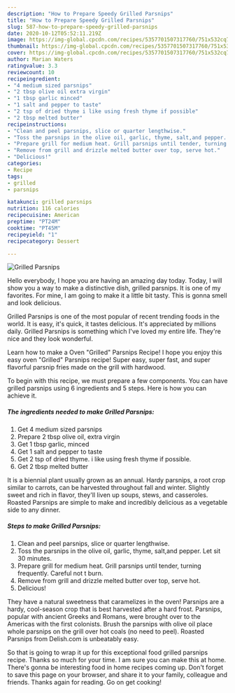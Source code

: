 ```yaml
---
description: "How to Prepare Speedy Grilled Parsnips"
title: "How to Prepare Speedy Grilled Parsnips"
slug: 587-how-to-prepare-speedy-grilled-parsnips
date: 2020-10-12T05:52:11.219Z
image: https://img-global.cpcdn.com/recipes/5357701507317760/751x532cq70/grilled-parsnips-recipe-main-photo.jpg
thumbnail: https://img-global.cpcdn.com/recipes/5357701507317760/751x532cq70/grilled-parsnips-recipe-main-photo.jpg
cover: https://img-global.cpcdn.com/recipes/5357701507317760/751x532cq70/grilled-parsnips-recipe-main-photo.jpg
author: Marian Waters
ratingvalue: 3.3
reviewcount: 10
recipeingredient:
- "4 medium sized parsnips"
- "2 tbsp olive oil extra virgin"
- "1 tbsp garlic minced"
- "1 salt and pepper to taste"
- "2 tsp of dried thyme i like using fresh thyme if possible"
- "2 tbsp melted butter"
recipeinstructions:
- "Clean and peel parsnips, slice or quarter lengthwise."
- "Toss the parsnips in the olive oil, garlic, thyme, salt,and pepper. Let sit 30 minutes."
- "Prepare grill for medium heat. Grill parsnips until tender, turning frequently. Careful not t burn."
- "Remove from grill and drizzle melted butter over top, serve hot."
- "Delicious!"
categories:
- Recipe
tags:
- grilled
- parsnips

katakunci: grilled parsnips 
nutrition: 116 calories
recipecuisine: American
preptime: "PT24M"
cooktime: "PT45M"
recipeyield: "1"
recipecategory: Dessert

---
```



![Grilled Parsnips](https://img-global.cpcdn.com/recipes/5357701507317760/751x532cq70/grilled-parsnips-recipe-main-photo.jpg)

Hello everybody, I hope you are having an amazing day today. Today, I will show you a way to make a distinctive dish, grilled parsnips. It is one of my favorites. For mine, I am going to make it a little bit tasty. This is gonna smell and look delicious.

Grilled Parsnips is one of the most popular of recent trending foods in the world. It is easy, it's quick, it tastes delicious. It's appreciated by millions daily. Grilled Parsnips is something which I've loved my entire life. They're nice and they look wonderful.

Learn how to make a Oven &#34;Grilled&#34; Parsnips Recipe! I hope you enjoy this easy oven &#34;Grilled&#34; Parsnips recipe! Super easy, super fast, and super flavorful parsnip fries made on the grill with hardwood.


To begin with this recipe, we must prepare a few components. You can have grilled parsnips using 6 ingredients and 5 steps. Here is how you can achieve it.

<!--inarticleads1-->

##### The ingredients needed to make Grilled Parsnips:

1. Get 4 medium sized parsnips
1. Prepare 2 tbsp olive oil, extra virgin
1. Get 1 tbsp garlic, minced
1. Get 1 salt and pepper to taste
1. Get 2 tsp of dried thyme. i like using fresh thyme if possible.
1. Get 2 tbsp melted butter


It is a biennial plant usually grown as an annual. Hardy parsnips, a root crop similar to carrots, can be harvested throughout fall and winter. Slightly sweet and rich in flavor, they&#39;ll liven up soups, stews, and casseroles. Roasted Parsnips are simple to make and incredibly delicious as a vegetable side to any dinner. 

<!--inarticleads2-->

##### Steps to make Grilled Parsnips:

1. Clean and peel parsnips, slice or quarter lengthwise.
1. Toss the parsnips in the olive oil, garlic, thyme, salt,and pepper. Let sit 30 minutes.
1. Prepare grill for medium heat. Grill parsnips until tender, turning frequently. Careful not t burn.
1. Remove from grill and drizzle melted butter over top, serve hot.
1. Delicious!


They have a natural sweetness that caramelizes in the oven! Parsnips are a hardy, cool-season crop that is best harvested after a hard frost. Parsnips, popular with ancient Greeks and Romans, were brought over to the Americas with the first colonists. Brush the parsnips with olive oil place whole parsnips on the grill over hot coals (no need to peel). Roasted Parsnips from Delish.com is unbeatably easy. 

So that is going to wrap it up for this exceptional food grilled parsnips recipe. Thanks so much for your time. I am sure you can make this at home. There's gonna be interesting food in home recipes coming up. Don't forget to save this page on your browser, and share it to your family, colleague and friends. Thanks again for reading. Go on get cooking!

